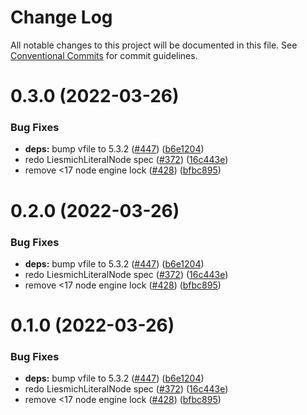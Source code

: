 # Change Log

All notable changes to this project will be documented in this file.
See [Conventional Commits](https://conventionalcommits.org) for commit guidelines.

# 0.3.0 (2022-03-26)


### Bug Fixes

* **deps:** bump vfile to 5.3.2 ([#447](https://github.com/liesmich/liesmich/issues/447)) ([b6e1204](https://github.com/liesmich/liesmich/commit/b6e12041bd9da3e53443d272f6f3f3f4c375f017))
* redo LiesmichLiteralNode spec ([#372](https://github.com/liesmich/liesmich/issues/372)) ([16c443e](https://github.com/liesmich/liesmich/commit/16c443e5feaffb99cff7cedf43f29450c3a6e9bf))
* remove <17 node engine lock ([#428](https://github.com/liesmich/liesmich/issues/428)) ([bfbc895](https://github.com/liesmich/liesmich/commit/bfbc8955143649b2165e6fd1e607585afc3c52ae))





# 0.2.0 (2022-03-26)


### Bug Fixes

* **deps:** bump vfile to 5.3.2 ([#447](https://github.com/liesmich/liesmich/issues/447)) ([b6e1204](https://github.com/liesmich/liesmich/commit/b6e12041bd9da3e53443d272f6f3f3f4c375f017))
* redo LiesmichLiteralNode spec ([#372](https://github.com/liesmich/liesmich/issues/372)) ([16c443e](https://github.com/liesmich/liesmich/commit/16c443e5feaffb99cff7cedf43f29450c3a6e9bf))
* remove <17 node engine lock ([#428](https://github.com/liesmich/liesmich/issues/428)) ([bfbc895](https://github.com/liesmich/liesmich/commit/bfbc8955143649b2165e6fd1e607585afc3c52ae))





# 0.1.0 (2022-03-26)


### Bug Fixes

* **deps:** bump vfile to 5.3.2 ([#447](https://github.com/liesmich/liesmich/issues/447)) ([b6e1204](https://github.com/liesmich/liesmich/commit/b6e12041bd9da3e53443d272f6f3f3f4c375f017))
* redo LiesmichLiteralNode spec ([#372](https://github.com/liesmich/liesmich/issues/372)) ([16c443e](https://github.com/liesmich/liesmich/commit/16c443e5feaffb99cff7cedf43f29450c3a6e9bf))
* remove <17 node engine lock ([#428](https://github.com/liesmich/liesmich/issues/428)) ([bfbc895](https://github.com/liesmich/liesmich/commit/bfbc8955143649b2165e6fd1e607585afc3c52ae))

